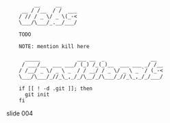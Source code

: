              __     __
         __ / /__  / /  ___
        / // / _ \/ _ \(_-<
        \___/\___/_.__/___/

        TODO

        NOTE: mention kill here

          _____            ___ __  _               __
         / ___/__  ___ ___/ (_) /_(_)__  ___ ___ _/ /__
        / /__/ _ \/ _ \ _  / / __/ / _ \/ _ \ _ `/ (_-<
        \___/\___/_//_\_,_/_/\__/_/\___/_//_\_,_/_/___/

        if [[ ! -d .git ]]; then
          git init
        fi
















































































slide 004
